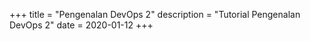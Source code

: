 +++
title = "Pengenalan DevOps 2"
description = "Tutorial Pengenalan DevOps 2"
date = 2020-01-12
+++
